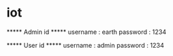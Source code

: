# iot
***** Admin id *****
username : earth 
password  : 1234


***** User id *****
username : admin
password : 1234
